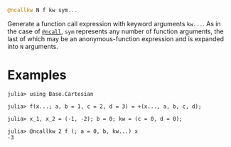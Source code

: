 ```julia
@ncallkw N f kw sym...
```

Generate a function call expression with keyword arguments `kw...`. As in the case of [`@ncall`](@ref), `sym` represents any number of function arguments, the last of which may be an anonymous-function expression and is expanded into `N` arguments.

# Examples

```jldoctest
julia> using Base.Cartesian

julia> f(x...; a, b = 1, c = 2, d = 3) = +(x..., a, b, c, d);

julia> x_1, x_2 = (-1, -2); b = 0; kw = (c = 0, d = 0);

julia> @ncallkw 2 f (; a = 0, b, kw...) x
-3

```
